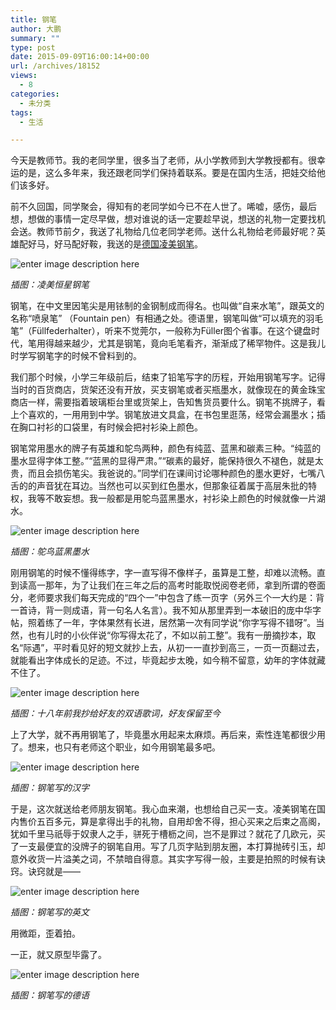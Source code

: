 ```yaml
---
title: 钢笔
author: 大鹏
summary: ""
type: post
date: 2015-09-09T16:00:14+00:00
url: /archives/18152
views:
  - 8
categories:
  - 未分类
tags:
  - 生活

---
```

今天是教师节。我的老同学里，很多当了老师，从小学教师到大学教授都有。很幸运的是，这么多年来，我还跟老同学们保持着联系。要是在国内生活，把娃交给他们该多好。

前不久回国，同学聚会，得知有的老同学如今已不在人世了。唏嘘，感伤，最后想，想做的事情一定尽早做，想对谁说的话一定要趁早说，想送的礼物一定要找机会送。教师节前夕，我送了礼物给几位老同学老师。送什么礼物给老师最好呢？英雄配好马，好马配好鞍，我送的是[德国凌美钢笔][1]。

![enter image description here][2]

_插图：凌美恒星钢笔_

钢笔，在中文里因笔尖是用铱制的金钢制成而得名。也叫做“自来水笔”，跟英文的名称“喷泉笔” （Fountain pen）有相通之处。德语里，钢笔叫做“可以填充的羽毛笔”（Füllfederhalter），听来不觉莞尔，一般称为Füller图个省事。在这个键盘时代，笔用得越来越少，尤其是钢笔，竟向毛笔看齐，渐渐成了稀罕物件。这是我儿时学写钢笔字的时候不曾料到的。

我们那个时候，小学三年级前后，结束了铅笔写字的历程，开始用钢笔写字。记得当时的百货商店，货架还没有开放，买支钢笔或者买瓶墨水，就像现在的黄金珠宝商店一样，需要指着玻璃柜台里或货架上，告知售货员要什么。钢笔不挑牌子，看上个喜欢的，一用用到中学。钢笔放进文具盒，在书包里逛荡，经常会漏墨水；插在胸口衬衫的口袋里，有时候会把衬衫染上颜色。

钢笔常用墨水的牌子有英雄和鸵鸟两种，颜色有纯蓝、蓝黑和碳素三种。“纯蓝的墨水显得字体工整。”“蓝黑的显得严肃。”“碳素的最好，能保持很久不褪色，就是太贵，而且会损伤笔尖。我爸说的。”同学们在课间讨论哪种颜色的墨水更好，七嘴八舌的的声音犹在耳边。当然也可以买到红色墨水，但那象征着属于高层朱批的特权，我等不敢妄想。我一般都是用鸵鸟蓝黑墨水，衬衫染上颜色的时候就像一片湖水。

![enter image description here][3]

_插图：鸵鸟蓝黑墨水_

刚用钢笔的时候不懂得练字，字一直写得不像样子，虽算是工整，却难以流畅。直到读高一那年，为了让我们在三年之后的高考时能取悦阅卷老师，拿到所谓的卷面分，老师要求我们每天完成的“四个一”中包含了练一页字（另外三个一大约是：背一首诗，背一则成语，背一句名人名言）。我不知从那里弄到一本破旧的庞中华字帖，照着练了一年，字体果然有长进，居然第一次有同学说“你字写得不错呀”。当然，也有儿时的小伙伴说“你写得太花了，不如以前工整”。我有一册摘抄本，取名“际遇”，平时看见好的短文就抄上去，从初一一直抄到高三，一页一页翻过去，就能看出字体成长的足迹。不过，毕竟起步太晚，如今稍不留意，幼年的字体就藏不住了。

![enter image description here][4]

_插图：十八年前我抄给好友的双语歌词，好友保留至今_

上了大学，就不再用钢笔了，毕竟墨水用起来太麻烦。再后来，索性连笔都很少用了。想来，也只有老师这个职业，如今用钢笔最多吧。

![enter image description here][5]

_插图：钢笔写的汉字_

于是，这次就送给老师朋友钢笔。我心血来潮，也想给自己买一支。凌美钢笔在国内售价五百多元，算是拿得出手的礼物，自用却舍不得，担心买来之后束之高阁，犹如千里马祇辱于奴隶人之手，骈死于槽枥之间，岂不是罪过？就花了几欧元，买了一支最便宜的没牌子的钢笔自用。写了几页字贴到朋友圈，本打算抛砖引玉，却意外收货一片溢美之词，不禁暗自得意。其实字写得一般，主要是拍照的时候有诀窍。诀窍就是——

![enter image description here][6]

_插图：钢笔写的英文_

用微距，歪着拍。
  
一正，就又原型毕露了。

![enter image description here][7]

_插图：钢笔写的德语_

 [1]: http://dapengde.com/daigou/product/lamy-al-star-fullhalter-feder/
 [2]: http://dapengde.com/daigou/wp-content/uploads/2015/08/LAMY_028_LAMY_AL-star_ocaenblue_FH_ger.png
 [3]: http://img6.douban.com/lpic/s11161921.jpg
 [4]: http://dapengde.com/wp-content/uploads/2015/09/2015-09-10_1.jpg
 [5]: http://dapengde.com/wp-content/uploads/2015/09/2015-09-10_2.jpg
 [6]: http://dapengde.com/wp-content/uploads/2015/09/2015-09-10_3.jpg
 [7]: http://dapengde.com/wp-content/uploads/2015/09/2015-09-10_4.jpg
